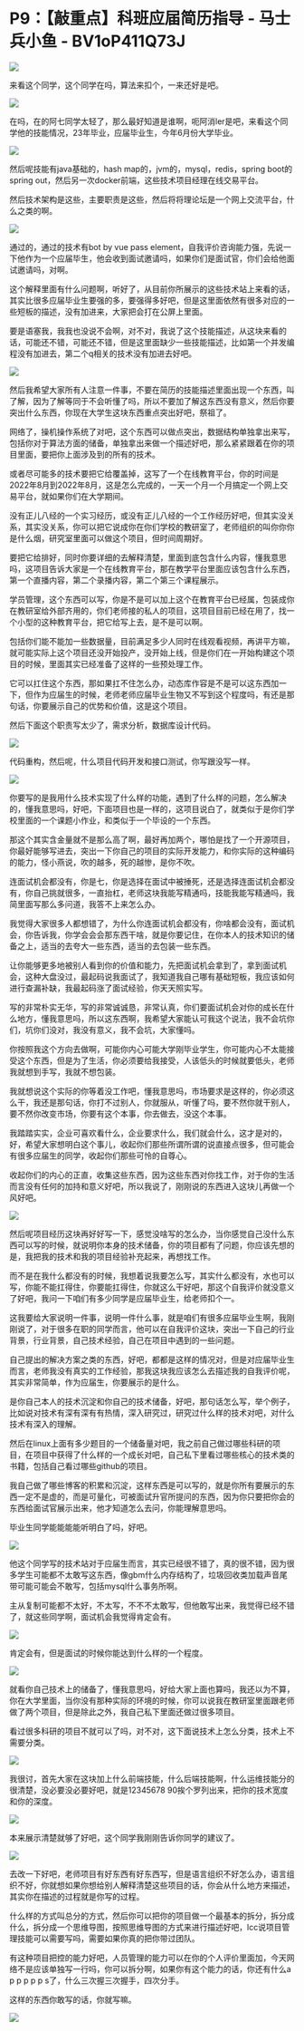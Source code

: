 # P9：【敲重点】科班应届简历指导 - 马士兵小鱼 - BV1oP411Q73J

![](img/ccae4402cc8c14c44a784aa5b6ab98b6_0.png)

来看这个同学，这个同学在吗，算法来扣个，一来还好是吧。

![](img/ccae4402cc8c14c44a784aa5b6ab98b6_2.png)

在吗，在的阿七同学太轻了，那么最好知道是谁啊，呃阿消ler是吧，来看这个同学他的技能情况，23年毕业，应届毕业生，今年6月份大学毕业。



![](img/ccae4402cc8c14c44a784aa5b6ab98b6_4.png)

然后呢技能有java基础的，hash map的，jvm的，mysql，redis，spring boot的spring out，然后另一次docker前端，这些技术项目经理在线交易平台。

然后技术架构是这些，主要职责是这些，然后将将理论坛是一个网上交流平台，什么之类的啊。

![](img/ccae4402cc8c14c44a784aa5b6ab98b6_6.png)

通过的，通过的技术有bot by vue pass element，自我评价咨询能力强，先说一下他作为一个应届毕生，他会收到面试邀请吗，如果你们是面试官，你们会给他面试邀请吗，对啊。

这个解释里面有什么问题啊，听好了，从目前你所展示的这些技术站上来看的话，其实比很多应届毕业生要强的多，要强得多好吧，但是这里面依然有很多对应的一些短板的描述，没有加进来，大家把会打在公屏上里面。

要是语塞我，我我也没说不会啊，对不对，我说了这个技能描述，从这块来看的话，可能还不错，可能还不错，但是这里面缺少一些技能描述，比如第一个并发编程没有加进去，第二个q相关的技术没有加进去好吧。



![](img/ccae4402cc8c14c44a784aa5b6ab98b6_8.png)

然后我希望大家所有人注意一件事，不要在简历的技能描述里面出现一个东西，叫了解，因为了解等同于不会听懂了吗，所以不要加了解这东西没有意义，然后你要突出什么东西，你现在大学生这块东西重点突出好吧，祭祖了。

网络了，操机操作系统了对吧，这个东西可以做点突出，数据结构单独拿出来写，包括你对于算法方面的储备，单独拿出来做一个描述好吧，那么紧紧跟着在你的项目里面，要把你上面涉及到的所有的技术。

或者尽可能多的技术要把它给覆盖掉，这写了一个在线教育平台，你的时间是2022年8月到2022年8月，这是怎么完成的，一天一个月一个月搞定一个网上交易平台，就如果你们在大学期间。

没有正儿八经的一个实习经历，或没有正儿八经的一个工作经历好吧，但其实没关系，其实没关系，你可以把它说成你在你们学校的教研室了，老师组织的叫你你你是什么烟，研究室里面可以做这个项目，但时间周期好。

要把它给排好，同时你要详细的去解释清楚，里面到底包含什么内容，懂我意思吗，这项目告诉大家是一个在线教育平台，那在教学平台里面应该包含什么东西，第一个直播内容，第二个录播内容，第二个第三个课程展示。

学员管理，这个东西可以写，你是不是可以加上这个在教育平台已经属，包装成你在教研室给外部齐用的，你们老师接的私人的项目，这项目目前已经在用了，找一个小型的这种教育平台，把它给写上去，是不是可以啊。

包括你们能不能加一些数据量，目前满足多少人同时在线观看视频，再讲平方嘛，就可能实际上这个项目还没开始投产，没开始上线，但是你们在一开始构建这个项目的时候，里面其实已经准备了这样的一些预处理工作。

它可以扛住这个东西，那如果扛不住怎么办，动态库作容是不是可以这东西加一下，但作为应届生的时候，老师老师应届毕业生物又不写到这个程度吗，有还是那句话，你要展示自己的优势和价值，这是这个项目。

然后下面这个职责写太少了，需求分析，数据库设计代码。

![](img/ccae4402cc8c14c44a784aa5b6ab98b6_10.png)

代码重构，然后呢，什么项目代码开发和接口测试，你写跟没写一样。

![](img/ccae4402cc8c14c44a784aa5b6ab98b6_12.png)

你要写的是我用什么技术实现了什么样的功能，遇到了什么样的问题，怎么解决的，懂我意思吗，好吧，下面项目也是一样的，这项目说白了，就类似于是你们学校里面的一个课题小作业，和类似于一个毕设的一个东西。

那这个其实含金量就不是那么高了啊，最好再加两个，哪怕是找了一个开源项目，你最好能够写进去，突出一下你自己的项目的实际开发能力，和你实际的这种编码的能力，怪小燕说，吹的越多，死的越惨，是你不吹。

连面试机会都没有，你是七，你是选择在面试中被捶死，还是选择连面试机会都没有，你自己挑就很多，一直抬杠，老师这块我能写精通吗，技能我能写精通吗，我简里面写那么多问道，我答不上来怎么办。

我觉得大家很多人都想错了，为什么你连面试机会都没有，你啥都会没有，面试机会，你告诉我，你学会会会那东西干啥，就是你要记住，在你本人的技术知识的储备之上，适当的去夸大一些东西，适当的去包装一些东西。

让你能够更多地被别人看到你的价值和能力，先把面试机会拿到了，拿到面试机会，这种大盘没过，最起码说我面试了，我知道我自己哪有基础短板，我应该如何进行查漏补缺，我最起码涨了面试经验，你天天照实写。

写的非常朴实无华，写的非常诚诚恳，非常认真，你们要面试机会对你的成长在什么地方，懂我意思吗，所以这东西啊，我希望大家能认可我这个说法，我不会坑你们，坑你们没对，我没有意义，我不会坑，大家懂吗。

你按照我这个方向去做啊，可能你内心可能大学刚毕业学生，你可能内心不太能接受这个东西，但是为了生活，你必须要给我接受，人该低头的时候就要低头，老师我就想到手写，我就不想包装。

我就想说这个实际的你等着没工作吧，懂我意思吗，市场要求是这样的，你必须这么干，我还是那句话，你打不过别人，你就服从，听懂了吗，要不然你就干别人，要不然你改变市场，你要有这个本事，你去做去，没这个本事。

我踏踏实实，企业可喜欢看什么，企业要求什么，我们就会什么，这才是对的，好，希望大家想明白这个事儿，收起你们那些所谓所谓的说直接点很多，但可能会有很多应届生的同学，收起你们那些可怜的自尊心。

收起你们的内心的正直，收集这些东西，因为这些东西对你找工作，对于你的生活而言没有任何的加持和意义好吧，所以我说了，刚刚说的东西进入这块儿再做一个风好吧。



![](img/ccae4402cc8c14c44a784aa5b6ab98b6_14.png)

然后呢项目经历这块再好好写一下，感觉没啥写的怎么办，当你感觉自己没什么东西可以写的时候，就说明你本身的技术储备，你的项目都有了问题，你应该先想的是，我把我的技术和我的项目经验补充起来，再想找工作。

而不是在我什么都没有的时候，我想着说我要怎么写，其实什么都没有，水也可以写，你能不能扛得住，你要能扛得住，你就这么干好吧，那这个自我评价就没意义了好吧，我问一下咱们有多少同学是应届毕业生，给老师扣个一。

这我要给大家说明一件事，说明一件什么事，就是咱们有很多应届毕业生啊，我刚刚说了，对于很多在职的同学而言，他可以在自我评价这块，突出一下自己的行业背景，行业背景，自己技术经验，自己在项目中遇到的一些问题。

自己提出的解决方案之类的东西，好吧，都都是这样的情况对，但是对应届毕业生而言，老师我没有真实的工作经验，那我这块我应该怎么去描述我的自我评价呢，其实非常简单，作为应届生，你要展示的是什么。

是你自己本人的技术沉淀和你自己的技术储备，好吧，那句话怎么写，举个例子，比如说对技术有深有深有有热情，深入研究过，研究过什么样的技术对吧，对什么技术有深入的理解。

然后在linux上面有多少题目的一个储备量对吧，我之前自己做过哪些科研的项目，在项目中获得了什么样的一个成长对吧，自己私下里看过哪些核心的技术类的书籍，包括自己看过哪些github的项目。

我自己做了哪些博客的积累和沉淀，这样东西是可以写的，就是你所有要展示的东西一定不是虚的，而是可量化，可被面试升官所提问的东西，因为你只要把你会的东西给面试官展示出来，他才知道怎么去问，你能理解意思吗。

毕业生同学能能能能听明白了吗，好吧。

![](img/ccae4402cc8c14c44a784aa5b6ab98b6_16.png)

他这个同学写的技术站对于应届生而言，其实已经很不错了，真的很不错，因为很多学生可能都不太敢写这东西，像gbm什么内存结构了，垃圾回收类加载声音尾带可能可能会不敢写，包括mysql什么事务所啊。

主从复制可能都不太好，不太写，不不不太敢写，但他敢写出来，我觉得已经不错了，就这些同学啊，面试机会我觉得肯定会有。



![](img/ccae4402cc8c14c44a784aa5b6ab98b6_18.png)

肯定会有，但是面试的时候你能达到什么样的一个程度。

![](img/ccae4402cc8c14c44a784aa5b6ab98b6_20.png)

就看你自己技术上的储备了，懂我意思吗，好给大家上面也算吗，我还以为不算，你在大学里面，当你没有那种实际的环境的时候，你可以说我在教研室里面跟老师做了两个项目，但是除此之外，我自己私下里面还做过很多项目。

看过很多科研的项目不就可以了吗，对不对，这下面说技术上怎么分类，技术上不需要分类。

![](img/ccae4402cc8c14c44a784aa5b6ab98b6_22.png)

我很讨，首先大家在这块加上什么前端技能，什么后端技能啊，什么运维技能分的很清楚，没必要没必要好吧，就是12345678 90挨个罗列出来，把你的技术宽度和你的深度。



![](img/ccae4402cc8c14c44a784aa5b6ab98b6_24.png)

本来展示清楚就够了好吧，这个同学我刚刚告诉你同学的建议了。

![](img/ccae4402cc8c14c44a784aa5b6ab98b6_26.png)

去改一下好吧，老师项目有好东西有好东西写，但是语言组织不好怎么办，语言组织不好，你就想如果你想给别人解释清楚这些项目的话，你会从什么地方来描述，其实你在描述的过程就是你写的过程。

什么样的方式叫总分的方式，然后你可以把你的项目做一个最基本的拆分，拆分成什么，拆分成一个思维导图，按照思维导图的方式来进行描述好吧，lcc说项目管理技能可以需要写吗，需要如果你真的把你带过团队。

有这种项目把控的能力好吧，人员管理的能力可以在你的个人评价里面加，今天网络不是应该单独写一行吗，你可以拆分啊，如果你有这个能力的话，你还有什么a p p p p p s了，什么三次握三次握手，四次分手。

这样的东西你敢写的话，你就写嘛。

![](img/ccae4402cc8c14c44a784aa5b6ab98b6_28.png)